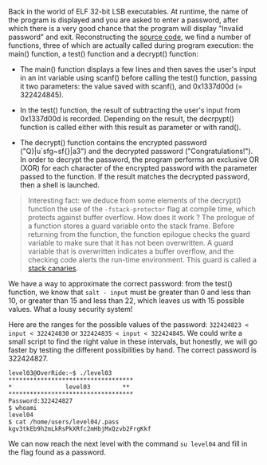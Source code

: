 Back in the world of ELF 32-bit LSB executables. At runtime, the name of the program is displayed and you are asked to enter a password, after which there is a very good chance that the program will display "Invalid password" and exit. Reconstructing the [source code](source.c), we find a number of functions, three of which are actually called  during program execution: the main() function, a test() function and a decrypt() function:

* The main() function displays a few lines and then saves the user's input in an int variable using scanf() before calling the test() function, passing it two parameters: the value saved with scanf(), and 0x1337d00d (= 322424845).

* In the test() function, the result of subtracting the user's input from 0x1337d00d is recorded. Depending on the result, the decrpypt() function is called either with this result as parameter or with rand().

* The decrypt() function contains the encrypted password ("Q}|u`sfg~sf{}|a3") and the decrypted password ("Congratulations!"). In order to decrypt the password, the program performs an exclusive OR (XOR) for each character of the encrypted password with the parameter passed to the function. If the result matches the decrypted password, then a shell is launched.

> Interesting fact: we deduce from some elements of the decrypt() function the use of the `-fstack-protector` flag at compile time, which protects against buffer overflow. How does it work ? The prologue of a function stores a guard variable onto the stack frame. Before returning from the function, the function epilogue checks the guard variable to make sure that it has not been overwritten. A guard variable that is overwritten indicates a buffer overflow, and the checking code alerts the run-time environment. This guard is called a [stack canaries](https://en.wikipedia.org/wiki/Buffer_overflow_protection#Canaries).

We have a way to approximate the correct password: from the test() function, we know that `salt - input` must be greater than 0 and less than 10, or greater than 15 and less than 22, which leaves us with 15 possible values. What a lousy security system!

Here are the ranges for the possible values of the password: `322424823 < input < 322424830` or `322424835 < input < 322424845`. We could write a small script to find the right value in these intervals, but honestly, we will go faster by testing the different possibilities by hand. The correct password is 322424827.

```
level03@OverRide:~$ ./level03 
***********************************
*               level03         **
***********************************
Password:322424827
$ whoami
level04
$ cat /home/users/level04/.pass
kgv3tkEb9h2mLkRsPkXRfc2mHbjMxQzvb2FrgKkf
```
We can now reach the next level with the command `su level04` and fill in the flag found as a password.